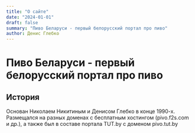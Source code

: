 ```yaml
---
title: "О сайте"
date: "2024-01-01"
draft: false
summary: "Пиво Беларуси - первый белорусский портал про пиво"
author: Денис Глебко
---
```

# Пиво Беларуси - первый белорусский портал про пиво

## История

Основан Николаем Никитиным и Денисом Глебко в конце 1990-х. Размещался на разных доменах с бесплатным хостингом (pivo.f2s.com и др.), а также был в составе портала TUT.by с доменом pivo.tut.by
